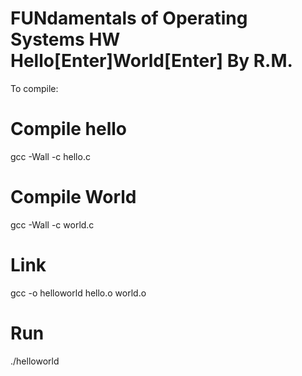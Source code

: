 # FUNdamentals of  Operating Systems HW Hello[Enter]World[Enter] By R.M.
To compile: 
# Compile hello
gcc -Wall -c hello.c
# Compile World
gcc -Wall -c world.c
# Link
gcc -o helloworld hello.o world.o
# Run
./helloworld
